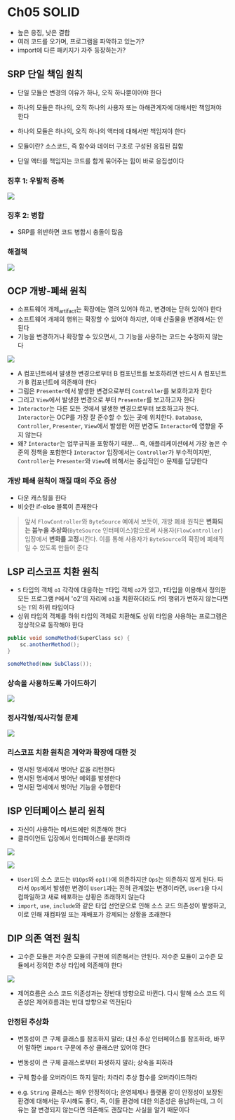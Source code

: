 # Ch05 SOLID

- 높은 응집, 낮은 결합
- 여러 코드를 오가며, 프로그램을 파악하고 있는가?
- import에 다른 패키지가 자주 등장하는가?

## SRP 단일 책임 원칙

- 단일 모듈은 변경의 이유가 하나, 오직 하나뿐이어야 한다
- 하나의 모듈은 하나의, 오직 하나의 사용자 또는 아해관계자에 대해서만 책임져야 한다
- 하나의 모듈은 하나의, 오직 하나의 액터에 대해서만 책임져야 한다

- 모듈이란? 소스코드, 즉 함수와 데이터 구조로 구성된 응집된 집합
- 단일 액터를 책임지는 코드를 함게 묶어주는 힘이 바로 응집성이다

### 징후 1: 우발적 중복

![](resources/srp01.svg)

### 징후 2: 병합

- SRP를 위반하면 코드 병합시 충돌이 많음

### 해결책

![](resources/srp02.svg)

## OCP 개방-폐쇄 원칙

- 소프트웨어 개체<sub>artifact</sub>는 확장에는 열려 있어야 하고, 변경에는 닫혀 있어야 한다
- 소프트웨어 개체의 행위는 확장할 수 있어야 하지만, 이때 산출물을 변경해서는 안된다
- 기능을 변경하거나 확장할 수 있으면서, 그 기능을 사용하는 코드는 수정하지 않는다

![](resources/ocp01.svg)

- A 컴포넌트에서 발생한 변경으로부터 B 컴포넌트를 보호하려면 반드시 A 컴포넌트가 B 컴포넌트에 의존해야 한다
- 그림은 `Presenter`에서 발생한 변경으로부터 `Controller`를 보호하고자 한다
- 그리고 `View`에서 발생한 변경으로 부터 `Presenter`를 보고하고자 한다
- `Interactor`는 다른 모든 것에서 발생한 변경으로부터 보호하고자 한다. `Interactor`는 OCP를 가장 잘 준수할 수 있는 곳에 위치한다. `Database`, `Controller`, `Presenter`, `View`에서 발생한 어떤 변경도 `Interactor`에 영향을 주지 않는다
- 왜? `Interactor`는 업무규칙을 포함하기 때문... 즉, 애플리케이션에서 가장 높은 수준의 정책을 포함한다 `Interactor` 입장에서는 `Controller`가 부수적이지만, `Controller`는 `Presenter`와 `View`에 비해서는 중심적인ㅇ 문제를 담당한다

### 개방 폐쇄 원칙이 깨질 때의 주요 증상

- 다운 캐스팅을 한다
- 비슷한 if-else 블록이 존재한다

> 앞서 `FlowController`와 `ByteSource` 예에서 보듯이, 개방 폐쇄 원칙은 **변화되는 붑누을 추상화**(`ByteSource` 인터페이스)함으로써 사용자(`FlowController`) 입장에서 **변화를 고정**시킨다. 이를 통해 사용자가 `ByteSource`의 확장에 폐쇄적일 수 있도록 만들어 준다

## LSP 리스코프 치환 원칙

- `S` 타입의 객체 `o1` 각각에 대응하는 `T`타입 객체 `o2`가 있고, `T`타입을 이용해서 정의한 모든 프로그램 `P`에서 'o2'의 자리에 `o1`을 치환하더라도 `P`의 행위가 변하지 않는다면 `S`는 `T`의 하위 타입이다
- 상위 타입의 객체를 하위 타입의 객체로 치환해도 상위 타입을 사용하는 프로그램은 정상적으로 동작해야 한다

```java
public void someMethod(SuperClass sc) {
    sc.anotherMethod();
}

someMethod(new SubClass());
```

### 상속을 사용하도록 가이드하기

![](resources/lsp01.svg)

### 정사각형/직사각형 문제

![](resources/lsp02.svg)

### 리스코프 치환 원칙은 계약과 확장에 대한 것

- 명시된 명세에서 벗어난 값을 리턴한다
- 명시된 명세에서 벗어난 예외를 발생한다
- 명시된 명세에서 벗어난 기능을 수행한다

## ISP 인터페이스 분리 원칙

- 자신이 사용하는 메서드에만 의존해야 한다
- 클라이언트 입장에서 인터페이스를 분리하라

![](resources/isp01.svg)

![](resources/isp02.svg)

- `User1`의 소스 코드는 `U1Ops`와 `op1()`에 의존하지만 `Ops`는 의존하지 않게 된다. 따라서 `Ops`에서 발생한 변경이 `User1`과는 전혀 관계없는 변경이라면, `User1`을 다시 컴파일하고 새로 배포하는 상황은 초래하지 않는다
- `import`, `use`, `include`와 같은 타입 선언문으로 인해 소스 코드 의존성이 발생하고, 이로 인해 재컴파일 또는 재배포가 강제되는 상황을 초래한다

## DIP 의존 역전 원칙

- 고수준 모듈은 저수준 모듈의 구현에 의존해서는 안된다. 저수준 모듈이 고수준 모듈에서 정의한 추상 타입에 의존해야 한다

![](resources/dip02.svg)

- 제어흐름은 소스 코드 의존성과는 정반대 방향으로 바뀐다. 다시 말해 소스 코드 의존성은 제어흐름과는 반대 방향으로 역전된다

### 안정된 추상화

- 변동성이 큰 구체 클래스를 참조하지 말라; 대신 추상 인터페이스를 참조하라, 바꾸어 말하면 `import` 구문에 추상 클래스만 있어야 한다
- 변동성이 큰 구체 클래스로부터 파생하지 말라; 상속을 피하라
- 구체 함수를 오버라이드 하지 말라; 차라리 추상 함수를 오버라이드하라

- e.g. `String` 클래스는 매우 안정적이다; 운영체제나 플랫폼 같이 안정성이 보장된 환경에 대해서는 무시해도 좋다, 즉, 이들 환경에 대한 의존성은 용납하는데, 그 이유는 잘 변경되지 않는다면 의존해도 괜찮다는 사실을 알기 때문이다
